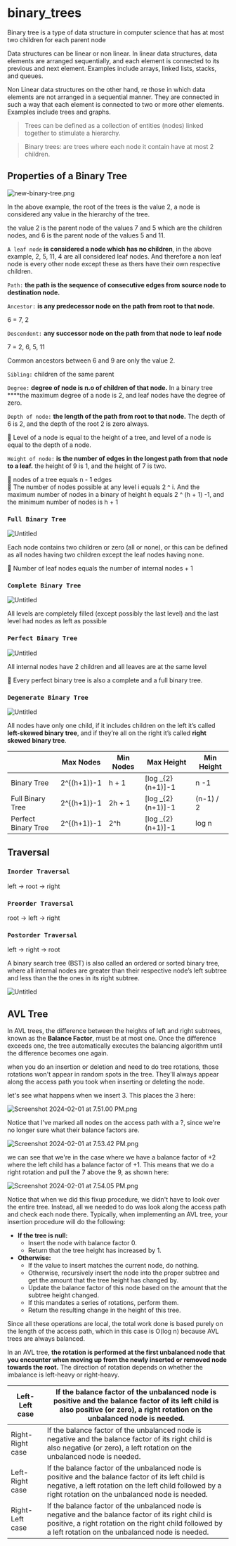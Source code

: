 # binary_trees
Binary tree is a type of data structure in computer science that has at most two children for each parent node

Data structures can be linear or non linear. In linear data structures, data elements are arranged sequentially, and each element is connected to its previous and next element. Examples include arrays, linked lists, stacks, and queues.

Non Linear data structures on the other hand, re those in which data elements are not arranged in a sequential manner. They are connected in such a way that each element is connected to two or more other elements. Examples include trees and graphs.

> Trees can be defined as a collection of entities (nodes) linked together to stimulate a hierarchy.
> 

> Binary trees: are trees where each node it contain have at most 2 children.
> 

## Properties of a Binary Tree

![new-binary-tree.png](https://prod-files-secure.s3.us-west-2.amazonaws.com/8d7a3c9c-fc2d-4793-8749-a5df6f848872/00b4f86f-821f-4104-ae8d-6482c282f4f9/new-binary-tree.png)

In the above example, the root of the trees is the value 2, a node is considered any value in the hierarchy of the tree.

the value 2 is the parent node of the values 7 and 5 which are the children nodes, and 6 is the parent node of the values 5 and 11. 

`A leaf node` **is considered a node which has no children**, in the above example, 2, 5, 11, 4 are all considered leaf nodes. And therefore a non leaf node is every other node except these as thers have their own respective children.

`Path:` **the path is the sequence of consecutive edges from source node to destination node.**

`Ancestor:` **is any predecessor node on the path from root to that node.**

6 = 7, 2

`Descendent:` **any successor node on the path from that node to leaf node**

7 = 2, 6, 5, 11

Common ancestors between 6 and 9 are only the value 2.

`Sibling:` children of the same parent

`Degree:` **degree of node is n.o of children of that node.** In a binary tree ****the maximum degree of a node is 2, and leaf nodes have the degree of zero.

`Depth of node:` **the length of the path from root to that node.** The depth of 6 is 2, and the depth of the root 2 is zero always. 

<aside>
🌳 Level of a node is equal to the height of a tree, and level of a node is equal to the depth of a node.

</aside>

`Height of node:` **is the number of edges in the longest path from that node to a leaf.** the height of 9 is 1, and the height of 7 is two.

<aside>
🌳 nodes of a tree equals n - 1 edges

</aside>

<aside>
🌳 The number of nodes possible at any level i equals 2 ^ i. And the maximum number of nodes in a binary of height h equals 2 ^ (h + 1)  -1, and the minimum number of nodes is h + 1

</aside>

### `Full Binary Tree`

![Untitled](https://prod-files-secure.s3.us-west-2.amazonaws.com/8d7a3c9c-fc2d-4793-8749-a5df6f848872/13d1f073-57f4-4f74-9327-80baa54d1343/Untitled.png)

Each node contains two children or zero (all or none), or this can be defined as all nodes having two children except the leaf nodes having none.

<aside>
🌳 Number of leaf nodes equals the number of internal nodes + 1

</aside>

### `Complete Binary Tree`

![Untitled](https://prod-files-secure.s3.us-west-2.amazonaws.com/8d7a3c9c-fc2d-4793-8749-a5df6f848872/0b381006-ba96-4ec6-9dc5-708c6f0c0c2e/Untitled.png)

All levels are completely filled (except possibly the last level) and the last level had nodes as left as possible  

### `Perfect Binary Tree`

![Untitled](https://prod-files-secure.s3.us-west-2.amazonaws.com/8d7a3c9c-fc2d-4793-8749-a5df6f848872/f863e3cd-57c0-4e5e-943d-efe9613178ab/Untitled.png)

All internal nodes have 2 children and all leaves are at the same level

<aside>
🌳 Every perfect binary tree is also a complete and a full binary tree.

</aside>

### `Degenerate Binary Tree`

![Untitled](https://prod-files-secure.s3.us-west-2.amazonaws.com/8d7a3c9c-fc2d-4793-8749-a5df6f848872/3da06667-36ae-4ca0-b580-635708bd9b19/Untitled.png)

All nodes have only one child, if it includes children on the left it’s called **left-skewed binary tree**, and if they’re all on the right it’s called **right skewed binary tree**.

|  | Max Nodes | Min Nodes | Max Height | Min Height |
| --- | --- | --- | --- | --- |
| Binary Tree | 2^{(h+1)}-1 | h + 1 | [log _{2}(n+1)]-1 | n -1  |
| Full Binary Tree | 2^{(h+1)}-1 | 2h + 1 | [log _{2}(n+1)]-1 | (n-1) / 2 |
| Perfect Binary Tree | 2^{(h+1)}-1 | 2^h  | [log _{2}(n+1)]-1 | log n |

## Traversal

### **`Inorder Traversal`**

left → root → right

### `Preorder Traversal`

root → left → right

### `Postorder Traversal`

left → right → root

A binary search tree (BST) is also called an ordered or sorted binary tree, where all internal nodes are greater than their respective node’s left subtree and less than the the ones in its right subtree.  

![Untitled](https://prod-files-secure.s3.us-west-2.amazonaws.com/8d7a3c9c-fc2d-4793-8749-a5df6f848872/ebc24417-d066-4b87-859f-205d219f2dea/Untitled.png)

## AVL Tree

In AVL trees, the difference between the heights of left and right subtrees, known as the **Balance Factor**, must be at most one. Once the difference exceeds one, the tree automatically executes the balancing algorithm until the difference becomes one again.

when you do an insertion or deletion and need to do tree rotations, those rotations won't appear in random spots in the tree. They'll always appear along the access path you took when inserting or deleting the node.

let's see what happens when we insert 3. This places the 3 here:

![Screenshot 2024-02-01 at 7.51.00 PM.png](https://prod-files-secure.s3.us-west-2.amazonaws.com/8d7a3c9c-fc2d-4793-8749-a5df6f848872/83482825-0340-44e5-bc88-fb658a679dda/Screenshot_2024-02-01_at_7.51.00_PM.png)

Notice that I've marked all nodes on the access path with a ?, since we're no longer sure what their balance factors are.

![Screenshot 2024-02-01 at 7.53.42 PM.png](https://prod-files-secure.s3.us-west-2.amazonaws.com/8d7a3c9c-fc2d-4793-8749-a5df6f848872/e5e55dde-df8b-4011-9757-5e9a90ad78d1/Screenshot_2024-02-01_at_7.53.42_PM.png)

we can see that we're in the case where we have a balance factor of +2 where the left child has a balance factor of +1. This means that we do a right rotation and pull the 7 above the 9, as shown here:

![Screenshot 2024-02-01 at 7.54.05 PM.png](https://prod-files-secure.s3.us-west-2.amazonaws.com/8d7a3c9c-fc2d-4793-8749-a5df6f848872/db2ca49b-9b3f-4cad-b4e5-16b18acbbd10/Screenshot_2024-02-01_at_7.54.05_PM.png)

Notice that when we did this fixup procedure, we didn't have to look over the entire tree. Instead, all we needed to do was look along the access path and check each node there. Typically, when implementing an AVL tree, your insertion procedure will do the following:

- **If the tree is null:**
    - Insert the node with balance factor 0.
    - Return that the tree height has increased by 1.
- **Otherwise:**
    - If the value to insert matches the current node, do nothing.
    - Otherwise, recursively insert the node into the proper subtree and get the amount that the tree height has changed by.
    - Update the balance factor of this node based on the amount that the subtree height changed.
    - If this mandates a series of rotations, perform them.
    - Return the resulting change in the height of this tree.

Since all these operations are local, the total work done is based purely on the length of the access path, which in this case is O(log n) because AVL trees are always balanced.

In an AVL tree, **the rotation is performed at the first unbalanced node that you encounter when moving up from the newly inserted or removed node towards the root.** The direction of rotation depends on whether the imbalance is left-heavy or right-heavy.

| Left-Left case | If the balance factor of the unbalanced node is positive and the balance factor of its left child is also positive (or zero), a right rotation on the unbalanced node is needed. |
| --- | --- |
| Right-Right case | If the balance factor of the unbalanced node is negative and the balance factor of its right child is also negative (or zero), a left rotation on the unbalanced node is needed. |
| Left-Right case | If the balance factor of the unbalanced node is positive and the balance factor of its left child is negative, a left rotation on the left child followed by a right rotation on the unbalanced node is needed. |
| Right-Left case | If the balance factor of the unbalanced node is negative and the balance factor of its right child is positive, a right rotation on the right child followed by a left rotation on the unbalanced node is needed. |
